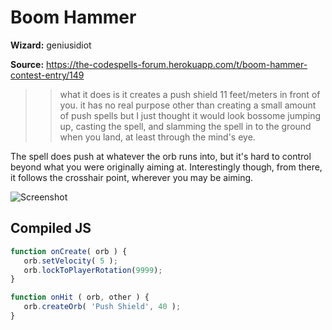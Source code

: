 # Boom Hammer

**Wizard:** geniusidiot

**Source:** https://the-codespells-forum.herokuapp.com/t/boom-hammer-contest-entry/149

>> what it does is it creates a push shield 11 feet/meters in front of you.
it has no real purpose other than creating a small amount of push spells but I just thought it would look bossome jumping up, casting the spell, and slamming the spell in to the ground when you land, at least through the mind's eye.

The spell does push at whatever the orb runs into, but it's hard to control beyond what you were originally aiming at. Interestingly though, from there, it follows the crosshair point, wherever you may be aiming.

![Screenshot](https://raw.githubusercontent.com/SittingFox/CodeSpells/master/orb/images/BoomHammer.png)

## Compiled JS

```Javascript
function onCreate( orb ) {
   orb.setVelocity( 5 );
   orb.lockToPlayerRotation(9999);
}

function onHit ( orb, other ) {
   orb.createOrb( 'Push Shield', 40 );
}
```

